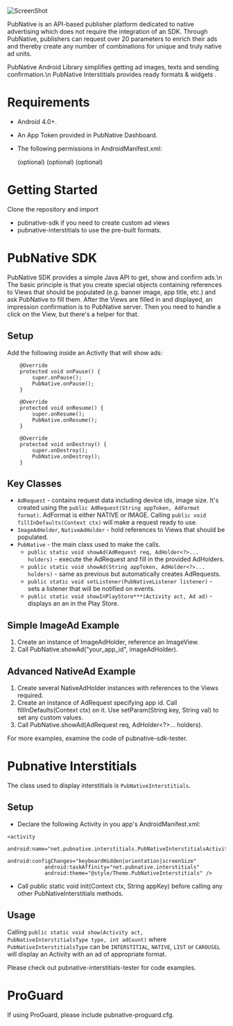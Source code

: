 ![ScreenShot](https://github.com/pubnative/pubnative-ios-demo/blob/master/PubNativeLibrary/Images.xcassets/PNLogo.png)

PubNative is an API-based publisher platform dedicated to native advertising which does not require the integration of an SDK.
Through PubNative, publishers can request over 20 parameters to enrich their ads and thereby create any number of combinations for unique and truly native ad units.

PubNative Android Library simplifies getting ad images, texts and sending confirmation.\n
PubNative Interstitials provides ready formats & widgets .

Requirements
============
* Android 4.0+.
* An App Token provided in PubNative Dashboard.
* The following permissions in AndroidManifest.xml:

   <uses-permission android:name="android.permission.INTERNET" />
   <uses-permission android:name="android.permission.ACCESS_WIFI_STATE" /> (optional)
   <uses-permission android:name="android.permission.ACCESS_NETWORK_STATE" /> (optional)
   <uses-permission android:name="android.permission.READ_PHONE_STATE" /> (optional)
   
Getting Started
===============
Clone the repository and import
* pubnative-sdk if you need to create custom ad views
* pubnative-interstitials to use the pre-built formats.

PubNative SDK
=============
PubNative SDK provides a simple Java API to get, show and confirm ads.\n
The basic principle is that you create special objects containing references to Views that should be populated (e.g. banner image, app title, etc.) and ask PubNative to fill them.
After the Views are filled in and displayed, an impression confirmation is to PubNative server.
Then you need to handle a click on the View, but there's a helper for that.

Setup
-----
Add the following inside an Activity that will show ads:
```
	@Override
	protected void onPause() {
		super.onPause();
		PubNative.onPause();
	}

	@Override
	protected void onResume() {
		super.onResume();
		PubNative.onResume();
	}
	
	@Override
	protected void onDestroy() {
		super.onDestroy();
		PubNative.onDestroy();
	}
```

Key Classes
-----------
* ```AdRequest``` - contains request data including device ids, image size.
It's created using the ```public AdRequest(String appToken, AdFormat format)```. AdFormat is either NATIVE or IMAGE.
Calling ```public void fillInDefaults(Context ctx)``` will make a request ready to use.
* ```ImageAdHolder```, ```NativeAdHolder``` - hold references to Views that should be populated.
* ```PubNative``` - the main class used to make the calls.
    * ```public static void showAd(AdRequest req, AdHolder<?>... holders)``` - execute the AdRequest and fill in the provided AdHolders.
    * ```public static void showAd(String appToken, AdHolder<?>... holders)``` - same as previous but automatically creates AdRequests.
    * ```public static void setListener(PubNativeListener listener)``` - sets a listener that will be notified on events.
    * ```public static void showInPlayStore***(Activity act, Ad ad)``` - displays an an in the Play Store.

Simple ImageAd Example
----------------------
1. Create an instance of ImageAdHolder, reference an ImageView.
2. Call PubNative.showAd("your_app_id", imageAdHolder).

Advanced NativeAd Example
-------------------------
1. Create several NativeAdHolder instances with references to the Views required.
2. Create an instance of AdRequest specifying app id. Call fillInDefaults(Context ctx) on it.
   Use setParam(String key, String val) to set any custom values.
3. Call PubNative.showAd(AdRequest req, AdHolder<?>... holders).

For more examples, examine the code of pubnative-sdk-tester.

Pubnative Interstitials
=======================

The class used to display interstitials is ```PubNativeInterstitials```.

Setup
-----
* Declare the following Activity in you app's AndroidManifest.xml:
```
<activity
            android:name="net.pubnative.interstitials.PubNativeInterstitialsActivity"
            android:configChanges="keyboardHidden|orientation|screenSize"
            android:taskAffinity="net.pubnative.interstitials"
            android:theme="@style/Theme.PubNativeInterstitials" />
```
* Call public static void init(Context ctx, String appKey) before calling any other PubNativeInterstitials methods.

Usage
-----
Calling ```public static void show(Activity act, PubNativeInterstitialsType type, int adCount)```
where ```PubNativeInterstitialsType``` can be ```INTERSTITIAL```, ```NATIVE```, ```LIST``` or ```CAROUSEL```
will display an Activity with an ad of appropriate format.

Please check out pubnative-interstitials-tester for code examples.


ProGuard
========
If using ProGuard, please include pubnative-proguard.cfg.